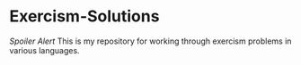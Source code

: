 # Exercism-Solutions

*Spoiler Alert* This is my repository for working through exercism problems in various languages.
